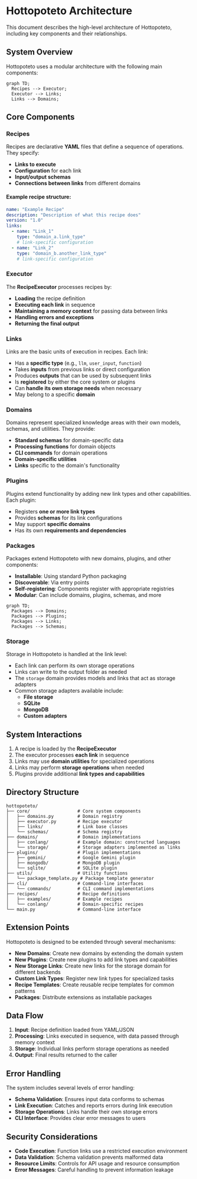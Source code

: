 # Hottopoteto Architecture

This document describes the high-level architecture of Hottopoteto, including key components and their relationships.

## System Overview

Hottopoteto uses a modular architecture with the following main components:

```mermaid
graph TD;
  Recipes --> Executor;
  Executor --> Links;
  Links --> Domains;
```

## Core Components

### **Recipes**
Recipes are declarative **YAML** files that define a sequence of operations. They specify:

- **Links to execute**
- **Configuration** for each link
- **Input/output schemas**
- **Connections between links** from different domains

#### **Example recipe structure:**
```yaml
name: "Example Recipe"
description: "Description of what this recipe does"
version: "1.0"
links:
  - name: "Link_1"
    type: "domain_a.link_type"
    # link-specific configuration
  - name: "Link_2"
    type: "domain_b.another_link_type"
    # link-specific configuration
```

### **Executor**
The **RecipeExecutor** processes recipes by:

- **Loading** the recipe definition
- **Executing each link** in sequence
- **Maintaining a memory context** for passing data between links
- **Handling errors and exceptions**
- **Returning the final output**

### **Links**
Links are the basic units of execution in recipes. Each link:

- Has a **specific type** (e.g., `llm`, `user_input`, `function`)
- Takes **inputs** from previous links or direct configuration
- Produces **outputs** that can be used by subsequent links
- Is **registered** by either the core system or plugins
- Can **handle its own storage needs** when necessary
- May belong to a specific **domain**

### **Domains**
Domains represent specialized knowledge areas with their own models, schemas, and utilities. They provide:

- **Standard schemas** for domain-specific data
- **Processing functions** for domain objects
- **CLI commands** for domain operations
- **Domain-specific utilities**
- **Links** specific to the domain's functionality

### **Plugins**
Plugins extend functionality by adding new link types and other capabilities. Each plugin:

- Registers **one or more link types**
- Provides **schemas** for its link configurations
- May support **specific domains**
- Has its own **requirements and dependencies**

### **Packages**
Packages extend Hottopoteto with new domains, plugins, and other components:

- **Installable**: Using standard Python packaging
- **Discoverable**: Via entry points
- **Self-registering**: Components register with appropriate registries
- **Modular**: Can include domains, plugins, schemas, and more

```mermaid
graph TD;
  Packages --> Domains;
  Packages --> Plugins;
  Packages --> Links;
  Packages --> Schemas;
```

### **Storage**
Storage in Hottopoteto is handled at the link level:

- Each link can perform its own storage operations
- Links can write to the output folder as needed
- The `storage` domain provides models and links that act as storage adapters
- Common storage adapters available include:
  - **File storage**
  - **SQLite**
  - **MongoDB**
  - **Custom adapters**

## System Interactions

1. A recipe is loaded by the **RecipeExecutor**
2. The executor processes **each link** in sequence
3. Links may use **domain utilities** for specialized operations
4. Links may perform **storage operations** when needed
5. Plugins provide additional **link types and capabilities**

## Directory Structure

```
hottopoteto/
├── core/                  # Core system components
│   ├── domains.py         # Domain registry
│   ├── executor.py        # Recipe executor
│   ├── links/             # Link base classes
│   └── schemas/           # Schema registry
├── domains/               # Domain implementations
│   ├── conlang/           # Example domain: constructed languages
│   └── storage/           # Storage adapters implemented as links
├── plugins/               # Plugin implementations
│   ├── gemini/            # Google Gemini plugin
│   ├── mongodb/           # MongoDB plugin
│   └── sqlite/            # SQLite plugin
├── utils/                 # Utility functions
│   └── package_template.py # Package template generator
├── cli/                   # Command-line interfaces
│   └── commands/          # CLI command implementations
├── recipes/               # Recipe definitions
│   ├── examples/          # Example recipes
│   └── conlang/           # Domain-specific recipes
└── main.py                # Command-line interface
```

## Extension Points

Hottopoteto is designed to be extended through several mechanisms:

- **New Domains**: Create new domains by extending the domain system
- **New Plugins**: Create new plugins to add link types and capabilities
- **New Storage Links**: Create new links for the storage domain for different backends
- **Custom Link Types**: Register new link types for specialized tasks
- **Recipe Templates**: Create reusable recipe templates for common patterns
- **Packages**: Distribute extensions as installable packages

## Data Flow

1. **Input**: Recipe definition loaded from YAML/JSON
2. **Processing**: Links executed in sequence, with data passed through memory context
3. **Storage**: Individual links perform storage operations as needed
4. **Output**: Final results returned to the caller

## Error Handling

The system includes several levels of error handling:

- **Schema Validation**: Ensures input data conforms to schemas
- **Link Execution**: Catches and reports errors during link execution
- **Storage Operations**: Links handle their own storage errors
- **CLI Interface**: Provides clear error messages to users

## Security Considerations

- **Code Execution**: Function links use a restricted execution environment
- **Data Validation**: Schema validation prevents malformed data
- **Resource Limits**: Controls for API usage and resource consumption
- **Error Messages**: Careful handling to prevent information leakage
